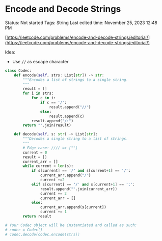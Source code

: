 # Encode and Decode Strings

Status: Not started
Tags: String
Last edited time: November 25, 2023 12:48 PM

[https://leetcode.com/problems/encode-and-decode-strings/editorial/](https://leetcode.com/problems/encode-and-decode-strings/editorial/)

Idea:

- Use `//` as escape character

```python
class Codec:
    def encode(self, strs: List[str]) -> str:
        """Encodes a list of strings to a single string.
        """
        result = []
        for i in strs:
            for c in i:
                if c == '/':
                    result.append("//")
                else:
                    result.append(c)
            result.append("/:")
        return "".join(result)

    def decode(self, s: str) -> List[str]:
        """Decodes a single string to a list of strings.
        """
        # Edge case: //// => [""]
        current = 0
        result = []
        current_arr = []
        while current < len(s):
            if s[current] == '/' and s[current+1] == '/':
                current_arr.append("/")
                current +=2
            elif s[current] == '/' and s[current+1] == ':':
                result.append("".join(current_arr))
                current += 2
                current_arr = []
            else:
                current_arr.append(s[current])
                current += 1
        return result

# Your Codec object will be instantiated and called as such:
# codec = Codec()
# codec.decode(codec.encode(strs))
```